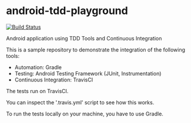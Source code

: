 android-tdd-playground
======================

[![Build Status](https://travis-ci.org/snowch/android-tdd-playground.png?branch=master)](https://travis-ci.org/snowch/android-tdd-playground)

Android application using TDD Tools and Continuous Integration

This is a sample repository to demonstrate the integration of the following tools:

- Automation:             Gradle
- Testing:                Android Testing Framework (JUnit, Instrumentation)
- Continuous Integration: TravisCI

The tests run on TravisCI.

You can inspect the '.travis.yml' script to see how this works.

To run the tests locally on your machine, you have to use Gradle.

